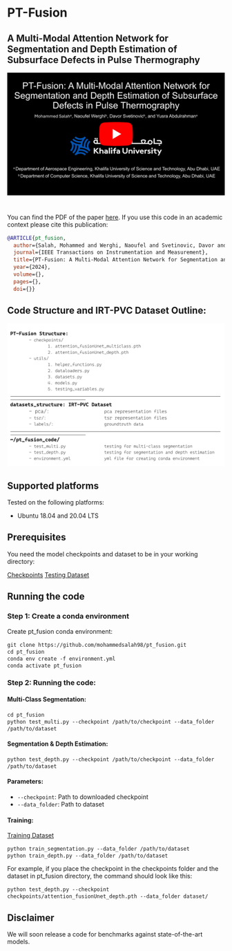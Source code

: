 # PT-Fusion
## A Multi-Modal Attention Network for Segmentation and Depth Estimation of Subsurface Defects in Pulse Thermography

[![PT-Fusion:](https://github.com/mohammedsalah98/pt_fusion/blob/main/thumbnail.png)](https://drive.google.com/file/d/17Gw1JwUtIPZwAZ9cj_FlGoW12sXYYHZk/view?usp=sharing)

#
You can find the PDF of the paper [here]().
If you use this code in an academic context please cite this publication:

```bibtex
@ARTICLE{pt_fusion,
  author={Salah, Mohammed and Werghi, Naoufel and Svetinovic, Davor and Abdulrahman, Yusra},
  journal={IEEE Transactions on Instrumentation and Measurement}, 
  title={PT-Fusion: A Multi-Modal Attention Network for Segmentation and Depth Estimation of Subsurface Defects in Pulse Thermography}, 
  year={2024},
  volume={},
  pages={},
  doi={}}
```

## Code Structure and IRT-PVC Dataset Outline:
![Alt text](https://github.com/mohammedsalah98/pt_fusion/blob/main/dataset.png)

## Supported platforms

Tested on the following platforms:

- Ubuntu 18.04 and 20.04 LTS

## Prerequisites
You need the model checkpoints and dataset to be in your working directory:

[Checkpoints](https://drive.google.com/drive/folders/1i5LGqa5_GO9XCohDdU-1M8rXYSEteuyP?usp=sharing)
[Testing Dataset](https://drive.google.com/drive/folders/1i5LGqa5_GO9XCohDdU-1M8rXYSEteuyP?usp=sharing)

## Running the code
### Step 1: Create a conda environment
Create pt_fusion conda environment:
```
git clone https://github.com/mohammedsalah98/pt_fusion.git
cd pt_fusion
conda env create -f environment.yml
conda activate pt_fusion
```

### Step 2: Running the code:

#### Multi-Class Segmentation:
```
cd pt_fusion
python test_multi.py --checkpoint /path/to/checkpoint --data_folder /path/to/dataset
```

#### Segmentation & Depth Estimation:
```
python test_depth.py --checkpoint /path/to/checkpoint --data_folder /path/to/dataset
```

#### Parameters:
- ``--checkpoint``: Path to downloaded checkpoint
- ``--data_folder``: Path to dataset

#### Training:
[Training Dataset](https://drive.google.com/drive/folders/1i5LGqa5_GO9XCohDdU-1M8rXYSEteuyP?usp=sharing)
```
python train_segmentation.py --data_folder /path/to/dataset
python train_depth.py --data_folder /path/to/dataset
```

For example, if you place the checkpoint in the checkpoints folder and the dataset in pt_fusion directory, the command should look like this:
```
python test_depth.py --checkpoint checkpoints/attention_fusionUnet_depth.pth --data_folder dataset/
```

## Disclaimer
We will soon release a code for benchmarks against state-of-the-art models.